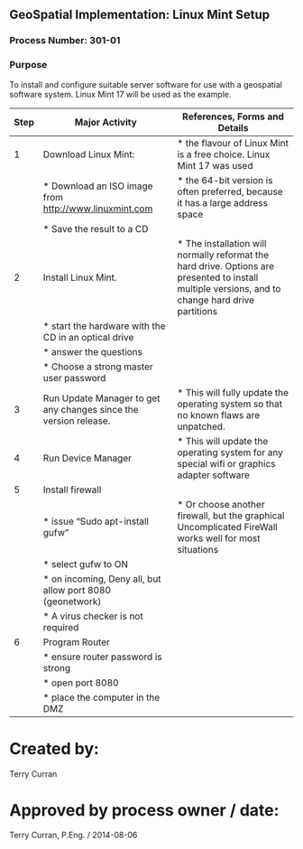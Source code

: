 ## GeoSpatial Implementation: Linux Mint Setup

### Process Number: 301-01

### Purpose

To install and configure suitable server software for use with a geospatial software system.  Linux Mint 17 will be used as the example.

| **Step** | **Major Activity**                                              | **References, Forms and Details**             |
|---------|------------------------------------------------------|--------------------------|
| 1	      |Download Linux Mint:                                  |* the flavour of Linux Mint is a free choice.  Linux Mint 17 was used                          |
|	      |  * Download an ISO image from http://www.linuxmint.com |* the 64-bit version is often preferred, because it has a large address space                          |
|	      |  * Save the result to a CD	                         ||
| 2	      |Install Linux Mint.                                   |* The installation will normally reformat the hard drive.  Options are presented to install multiple versions, and to change hard drive partitions                           |
|         |* start the hardware with the CD in an optical drive  ||
|	      |* answer the questions                                ||
|	      |*  Choose a strong master user password               |                          |
| 3	      |Run Update Manager to get any changes since the version release.	|* This will fully update the operating system so that no known flaws are unpatched. |
| 4	      |Run Device Manager	                                 |* This will update the operating system for any special wifi or graphics adapter software |
| 5       |Install firewall||
|         |* issue “Sudo apt-install gufw”                       |* Or choose another firewall, but the graphical Uncomplicated FireWall works well for most situations |
|         |* select gufw to ON                                   |                          |
|         |* on incoming, Deny all, but allow port 8080 (geonetwork) ||
|	      |* A virus checker is not required         ||
| 6       |Program Router                                        |                          |
|         |* ensure router password is strong                    |                          |
|         |* open port 8080                                      |                          |
|         |* place the computer in the DMZ                       |                          |

Created by:
===========
Terry Curran

Approved by process owner / date:
=================================
Terry Curran, P.Eng. / 2014-08-06

